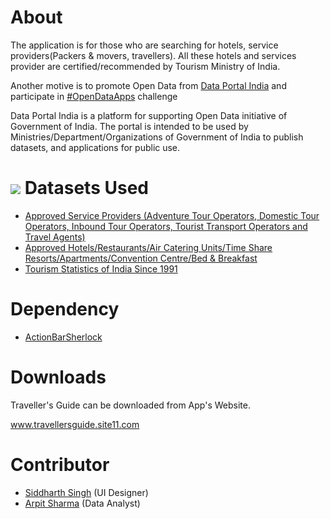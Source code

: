 About
===============

The application is for those who are searching for hotels, service providers(Packers & movers, travellers). All these hotels and services provider are certified/recommended by Tourism Ministry of India.

Another motive is to promote Open Data from <a href="http://data.gov.in">Data Portal India</a> and participate in <a href="http://data.gov.in/appschallenge">#OpenDataApps</a> challenge

Data Portal India is a platform for supporting Open Data initiative of Government of India. The portal is intended to be used by Ministries/Department/Organizations of Government of India to publish datasets, and applications for public use.

<a href="http://data.gov.in"><img src="http://ogpl.gov.in/ogpl-images/data_gov.jpg" /></a>
Datasets Used
===============

<ul><li><a href="http://data.gov.in/dataset/approved-service-providers-adventure-tour-operators-domestic-tour-operators-inbound-tour-ope">Approved Service Providers (Adventure Tour Operators, Domestic Tour Operators, Inbound Tour Operators, Tourist Transport Operators and Travel Agents)</a></li>
<li><a href="http://data.gov.in/dataset/approved-hotels-restaurants-air-catering-units-time-share-resortsapartments-convention-centr">Approved Hotels/Restaurants/Air Catering Units/Time Share Resorts/Apartments/Convention Centre/Bed & Breakfast</a></li>
<li><a href="http://data.gov.in/dataset/foreign-tourist-arrivals-ftas-foreign-exchange-earnings-fees-domestic-tourist-visits-dtvs">Tourism Statistics of India Since 1991</a></li></ul>



Dependency
===============

<ul><li><a href="https://github.com/JakeWharton/ActionBarSherlock">ActionBarSherlock</a></li></ul>


Downloads
===============
Traveller's Guide can be downloaded from App's Website.

www.travellersguide.site11.com

Contributor
===============

<ul><li><a href="https://www.facebook.com/siddie.omen">Siddharth Singh</a> (UI Designer)</li>
<li><a href="https://www.facebook.com/arpit.audiomania">Arpit Sharma</a> (Data Analyst)</li></ul>

